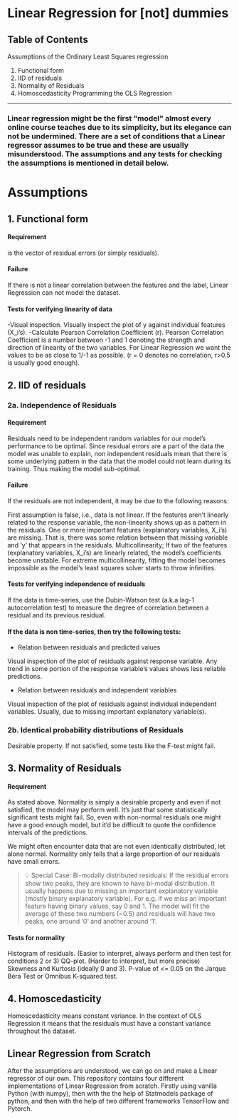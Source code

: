 # Linear Regression for [not] dummies


Table of Contents
---
Assumptions of the Ordinary Least Squares regression
1. Functional form
2. IID of residuals
3. Normality of Residuals
4. Homoscedasticity
Programming the OLS Regression
---
### Linear regression might be the first "model" almost every online course teaches due to its simplicity, but its elegance can not be undermined. There are a set of conditions that a Linear regressor assumes to be true and these are usually misunderstood. The assumptions and any tests for checking the assumptions is mentioned in detail below.

# Assumptions
## 1. Functional form
#### Requirement
 is the vector of residual errors (or simply residuals).

#### Failure
If there is not a linear correlation between the features and the label, Linear Regression can not model the dataset.

#### Tests for verifying linearity of data
-Visual inspection.
Visually inspect the plot of y against individual features (X_i’s).
-Calculate Pearson Correlation Coefficient (r).
Pearson Correlation Coefficient is a number between -1 and 1 denoting the strength and direction of linearity of the two variables. For Linear Regression we want the values to be as close to 1/-1 as possible. (r = 0 denotes no correlation, r>0.5 is usually good enough).
## 2. IID of residuals
### 2a. Independence of Residuals
#### Requirement
Residuals need to be independent random variables for our model’s performance to be optimal. Since residual errors are a part of the data the model was unable to explain, non independent residuals mean that there is some underlying pattern in the data that the model could not learn during its training. Thus making the model sub-optimal.

#### Failure
If the residuals are not independent, it may be due to the following reasons:

First assumption is false, i.e., data is not linear. If the features aren’t linearly related to the response variable, the non-linearity shows up as a pattern in the residuals.
One or more important features (explanatory variables, X_i’s) are missing. That is, there was some relation between that missing variable and ‘y’ that appears in the residuals.
Multicollinearity; If two of the features (explanatory variables, X_i’s) are linearly related, the model’s coefficients become unstable. For extreme multicollinearity, fitting the model becomes impossible as the model’s least squares solver starts to throw infinities.
#### Tests for verifying independence of residuals
If the data is time-series, use the Dubin-Watson test (a.k.a lag-1 autocorrelation test) to measure the degree of correlation between a residual and its previous residual.

#### If the data is non time-series, then try the following tests:

- Relation between residuals and predicted values

Visual inspection of the plot of residuals against response variable. Any trend in some portion of the response variable’s values shows less reliable predictions.

- Relation between residuals and independent variables

Visual inspection of the plot of residuals against individual independent variables. Usually, due to missing important explanatory variable(s).

### 2b. Identical probability distributions of Residuals
Desirable property. If not satisfied, some tests like the F-test might fail.

## 3. Normality of Residuals
#### Requirement
As stated above. Normality is simply a desirable property and even if not satisfied, the model may perform well. It’s just that some statistically significant tests might fail. So, even with non-normal residuals one might have a good enough model, but it’d be difficult to quote the confidence intervals of the predictions.

We might often encounter data that are not even identically distributed, let alone normal. Normality only tells that a large proportion of our residuals have small errors.

> 💡 Special Case: Bi-modally distributed residuals: If the residual errors show two peaks, they are known to have bi-modal distribution. It usually happens due to missing an important explanatory variable (mostly binary explanatory variable).
For e.g. if we miss an important feature having binary values, say 0 and 1. The model will fit the average of these two numbers (~0.5) and residuals will have two peaks, one around ‘0’ and another around ‘1’.

#### Tests for normality
Histogram of residuals. (Easier to interpret, always perform and then test for conditions 2 or 3)
QQ-plot. (Harder to interpret, but more precise)
Skewness and Kurtosis (ideally 0 and 3). P-value of <= 0.05 on the Jarque Bera Test or Omnibus K-squared test.
## 4. Homoscedasticity
Homoscedasticity means constant variance. In the context of OLS Regression it means that the residuals must have a constant variance throughout the dataset.

## Linear Regression from Scratch
After the assumptions are understood, we can go on and make a Linear regressor of our own. This repository contains four different implementations of Linear Regression from scratch. Firstly using vanilla Python (with numpy), then with the the help of Statmodels package of python, and then with the help of two different frameworks TensorFlow and Pytorch.
